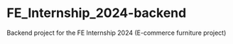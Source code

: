 # FE_Internship_2024-backend
Backend project for the FE Internship 2024 (E-commerce furniture project) 
